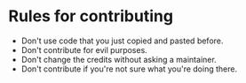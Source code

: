 # Rules for contributing
- Don't use code that you just copied and pasted before.
- Don't contribute for evil purposes.
- Don't change the credits without asking a maintainer.
- Don't contribute if you're not sure what you're doing there.
